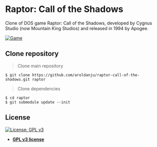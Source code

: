 # Raptor: Call of the Shadows
Clone of DOS game Raptor: Call of the Shadows, developed by Cygnus Studio (now Mountain King Studios) and released in 1994 by Apogee.

[![Game](https://i.imgur.com/DTmUSto.png)]()

## Clone repository
> Clone main repository
```shell
$ git clone https://github.com/aroldanju/raptor-call-of-the-shadows.git raptor
```

> Clone dependencies
```shell
$ cd raptor
$ git submodule update --init
```

## License

[![License: GPL v3](https://img.shields.io/badge/License-GPLv3-blue.svg)](https://www.gnu.org/licenses/gpl-3.0)

- **[GPL v3 license](https://opensource.org/licenses/GPL-3.0)**
